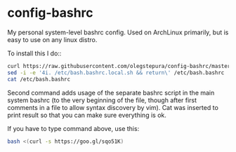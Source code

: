 # config-bashrc
My personal system-level bashrc config. Used on ArchLinux primarily, but is easy to use on any linux distro.

To install this I do::
```bash
curl https://raw.githubusercontent.com/olegstepura/config-bashrc/master/bash.bashrc.local.sh -o /etc/bash.bashrc.local.sh
sed -i -e '4i. /etc/bash.bashrc.local.sh && return\' /etc/bash.bashrc
cat /etc/bash.bashrc
```
Second command adds usage of the separate bashrc script in the main system bashrc (to the very beginning of the file, though after first comments in a file to allow syntax discovery by vim).
Cat was inserted to print result so that you can make sure everything is ok.

If you have to type command above, use this:
```bash
bash <(curl -s https://goo.gl/sqo51K)
```
